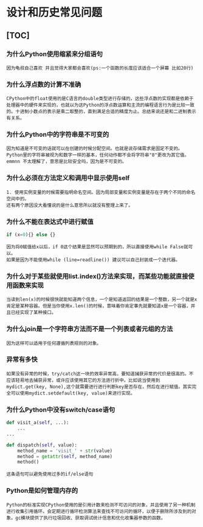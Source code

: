 # 设计和历史常见问题

[TOC]
-------------------------------------
### 为什么Python使用缩紧来分组语句
    因为龟叔自己喜欢 并且觉得大家都会喜欢(ps:一个函数的长度应该适合一个屏幕 比如20行)

### 为什么浮点数的计算不准确
    CPython中的float使用的是C语言的double类型进行存储的，这些浮点数的实现都是依赖于处理器中的硬件来实现的，也就以为这Python的浮点数运算和主流的编程语言行为是比较一致的。十进制小数点的表示是乘二取整的，直到满足合适的精度为止。总结来说还是和二进制表示有关系。

### 为什么Python中的字符串是不可变的
    因为知道是不可变的话就可以在创建的时候分配空间。也就是说存储需求是固定不变的。Python里的字符串被视为和数字一样的基本，任何动作都不会将字符串"8"更改为其它值。emmnn 不太理解了，意思是比较安全吗，因为是不可变的。

### 为什么必须在方法定义和调用中显示使用self
    1. 使用实例变量的时候需要指明命名空间。因为局部变量和实例变量是存在于两个不同的命名空间中的。
    还有两个原因没大看懂说的是什么意思所以就没有整理上来了。

### 为什么不能在表达式中进行赋值
```python
if (x=0){} else {}
```
    因为将0赋值给x以后，if 0这个结果是显然可以预期到的，所以直接使用while False就可以。
    如果是因为不能使用while (line=readline()) 建议可以自己封装成一个迭代器。

### 为什么对于某些就使用list.index()方法来实现，而某些功能就直接使用函数来实现
    当读到len(x)的时候很快就能知道两个信息，一个是知道返回的结果是一个整数，另一个就是x肯定是某种容器。但是当你使用x.len()的时候，意味着你肯定事先就要知道x是一个容器，并且已经实现了某种接口。

### 为什么join是一个字符串方法而不是一个列表或者元组的方法
    因为这样可以适用于任何遵循列表规则的对象。

### 异常有多快
    如果没有异常的时候，try/catch这一块的效率异常高，要知道捕获异常的代价是很高的。不应该轻易地去捕获异常，或许应该使用其它的方法进行折中。比如说当使用到mydict.get(key, None),这个就需要进行进行判断key是否存在，然后在进行赋值。其实完全可以使用mydict.setdefault(key, value)来进行实现。

### 为什么Python中没有switch/case语句
```python
def visit_a(self, ...):
    ...
...

def dispatch(self, value):
    method_name = 'visit_' + str(value)
    method = getattr(self, method_name)
    method()
```
    这条语句可以避免使用过多的if/else语句

### Python是如何管理内存的
    Python的标准实现CPython使用的是引用计数来检测不可访问的对象，并且使用了另一种机制进行收集引用循环。会定期进行循环检测算法来查找不可访问的循环，以便于删除所涉及到的对象。gc模块提供了执行垃圾回收、获取调试统计信息和优化收集器参数的函数。